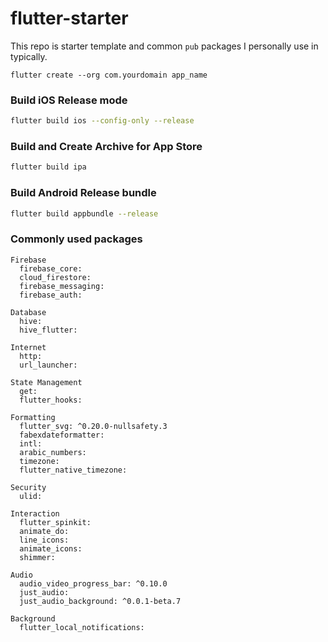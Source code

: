 # flutter-starter
This repo is starter template and common `pub` packages I personally use in typically.

```
flutter create --org com.yourdomain app_name
```
### Build iOS Release mode
```sh
flutter build ios --config-only --release
```

### Build and Create Archive for App Store
```sh
flutter build ipa
```
### Build Android Release bundle
```sh
flutter build appbundle --release
```


### Commonly used packages
```
Firebase
  firebase_core:
  cloud_firestore:
  firebase_messaging:
  firebase_auth:
  
Database
  hive:
  hive_flutter:

Internet
  http:
  url_launcher:
  
State Management
  get:
  flutter_hooks:
  
Formatting  
  flutter_svg: ^0.20.0-nullsafety.3
  fabexdateformatter:
  intl:
  arabic_numbers:
  timezone:
  flutter_native_timezone:
  
Security
  ulid:
  
Interaction
  flutter_spinkit:
  animate_do:
  line_icons:
  animate_icons:
  shimmer:

Audio
  audio_video_progress_bar: ^0.10.0
  just_audio:
  just_audio_background: ^0.0.1-beta.7
  
Background
  flutter_local_notifications:
```
